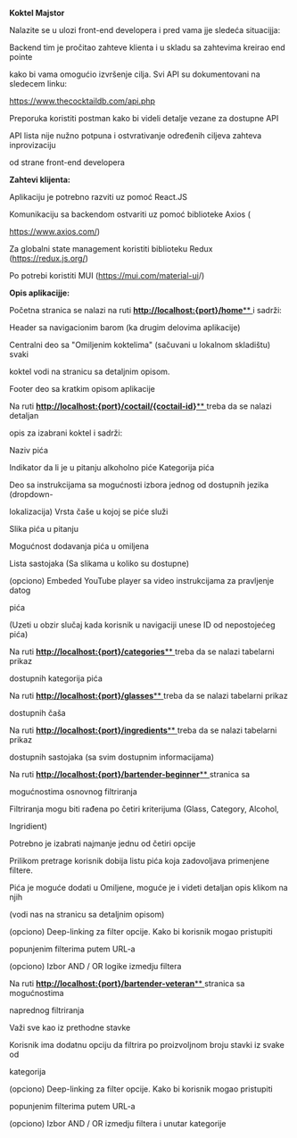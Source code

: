 **Koktel Majstor**

Nalazite se u ulozi front-end developera i pred vama jje sledeća situacijja:

Backend tim je pročitao zahteve klienta i u skladu sa zahtevima kreirao end pointe

kako bi vama omogućio izvršenje cilja. Svi API su dokumentovani na sledecem linku:

<https://www.thecocktaildb.com/api.php>

Preporuka koristiti postman kako bi videli detalje vezane za dostupne API

API lista nije nužno potpuna i ostvrativanje određenih ciljeva zahteva inprovizaciju

od strane front-end developera

**Zahtevi klijenta:**

Aplikaciju je potrebno razviti uz pomoć React.JS

Komunikaciju sa backendom ostvariti uz pomoć biblioteke Axios (

<https://www.axios.com/>)

Za globalni state management koristiti biblioteku Redux (<https://redux.js.org/>)

Po potrebi koristiti MUI (<https://mui.com/material-ui>/)

**Opis aplikacijje:**

Početna stranica se nalazi na ruti [**http://localhost:{port}/home**](http://localhost:{port}/home)[** ](http://localhost:{port}/home)i sadrži:

Header sa navigacionim barom (ka drugim delovima aplikacije)

Centralni deo sa "Omiljenim koktelima" (sačuvani u lokalnom skladištu) svaki

koktel vodi na stranicu sa detaljnim opisom.

Footer deo sa kratkim opisom aplikacije

Na ruti [**http://localhost:{port}/coctail/{coctail-id}**](http://localhost:{port}/coctail/{coctail-id})[** ](http://localhost:{port}/coctail/{coctail-id})treba da se nalazi detaljan

opis za izabrani koktel i sadrži:

Naziv pića




<a name="br2"></a>Indikator da li je u pitanju alkoholno piće Kategorija pića

Deo sa instrukcijama sa mogućnosti izbora jednog od dostupnih jezika (dropdown-

lokalizacija) Vrsta čaše u kojoj se piće služi

Slika pića u pitanju

Mogućnost dodavanja pića u omiljena

Lista sastojaka (Sa slikama u koliko su dostupne)

(opciono) Embeded YouTube player sa video instrukcijama za pravljenje datog

pića

(Uzeti u obzir slučaj kada korisnik u navigaciji unese ID od nepostojećeg pića)

Na ruti [**http://localhost:{port}/categories**](http://localhost:{port}/categories)[** ](http://localhost:{port}/categories)treba da se nalazi tabelarni prikaz

dostupnih kategorija pića

Na ruti [**http://localhost:{port}/glasses**](http://localhost:{port}/glasses)[** ](http://localhost:{port}/glasses)treba da se nalazi tabelarni prikaz

dostupnih čaša

Na ruti [**http://localhost:{port}/ingredients**](http://localhost:{port}/ingredients)[** ](http://localhost:{port}/ingredients)treba da se nalazi tabelarni prikaz

dostupnih sastojaka (sa svim dostupnim informacijama)

Na ruti [**http://localhost:{port}/bartender-beginner**](http://localhost:{port}/bartender-beginner)[** ](http://localhost:{port}/bartender-beginner)stranica sa

mogućnostima osnovnog filtriranja

Filtriranja mogu biti rađena po četiri kriterijuma (Glass, Category, Alcohol,

Ingridient)

Potrebno je izabrati najmanje jednu od četiri opcije

Prilikom pretrage korisnik dobija listu pića koja zadovoljava primenjene filtere.

Pića je moguće dodati u Omiljene, moguće je i videti detaljan opis klikom na njih

(vodi nas na stranicu sa detaljnim opisom)

(opciono) Deep-linking za filter opcije. Kako bi korisnik mogao pristupiti

popunjenim filterima putem URL-a

(opciono) Izbor AND / OR logike izmedju filtera

Na ruti [**http://localhost:{port}/bartender-veteran**](http://localhost:{port}/bartender-veteran)[** ](http://localhost:{port}/bartender-veteran)stranica sa mogućnostima

naprednog filtriranja

Važi sve kao iz prethodne stavke



<a name="br3"></a>Korisnik ima dodatnu opciju da filtrira po proizvoljnom broju stavki iz svake od

kategorija

(opciono) Deep-linking za filter opcije. Kako bi korisnik mogao pristupiti

popunjenim filterima putem URL-a

(opciono) Izbor AND / OR izmedju filtera i unutar kategorije